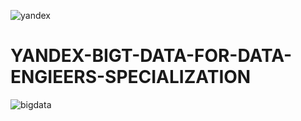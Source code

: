 ![yandex](https://user-images.githubusercontent.com/7158671/34641285-45d5a35a-f30a-11e7-9c07-17ff1dc2832d.png)

# YANDEX-BIGT-DATA-FOR-DATA-ENGIEERS-SPECIALIZATION


![bigdata](https://user-images.githubusercontent.com/7158671/34641275-2a7946f2-f30a-11e7-833d-ce73304a545c.jpg)
